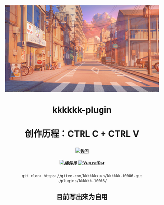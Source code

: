 ![啊哈](resources/photos/photo1.jpg)
<div align="center">

<h1>kkkkkk-plugin<h1>

创作历程：CTRL C + CTRL V
#### [![访问](https://profile-counter.glitch.me/kkkkkk-10086/count.svg)](https://gitee.com/kkkkkkxuan/kkkkkk-10086.git)
##### [![插件库](https://img.shields.io/badge/Gitee-插件库-black?style=flat-square&logo=gitee)](https://gitee.com/yhArcadia/Yunzai-Bot-plugins-index) [![YunzaiBot](https://img.shields.io/badge/Yunzai-v3.0.0-black?style=flat-square&logo=dependabot)](https://gitee.com/Le-niao/Yunzai-Bot) 



```
git clone https://gitee.com/kkkkkkxuan/kkkkkk-10086.git ./plugins/kkkkkk-10086/
```


## 目前写出来为自用
<div>


